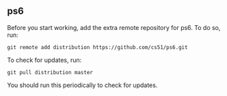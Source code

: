 
## ps6

Before you start working, add the extra remote repository for ps6. To do so, run:

`git remote add distribution https://github.com/cs51/ps6.git`

To check for updates, run:

`git pull distribution master`

You should run this periodically to check for updates.
